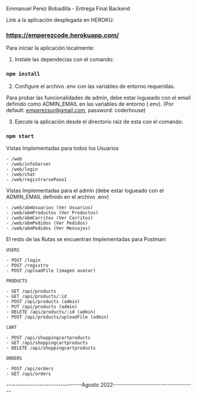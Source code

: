 Emmanuel Perez Bobadilla - Entrega Final Backend

Link a la aplicación desplegada en HEROKU:
### https://emperezcode.herokuapp.com/

Para iniciar la aplicación localmente:

1. Instale las dependecias con el comando:
### `npm install`

2. Configure el archivo .env con las variables de entorno requeridas.

Para probar las funcionalidades de admin, debe estar logueado con el email definido como ADMIN_EMAIL en las variables de entorno (.env).
(Por default: emperezsur@gmail.com, password: coderhouse)

3. Ejecute la aplicación desde el directorio raíz de esta con el comando:
### `npm start`

Vistas Implementadas para todos los Usuarios

    - /web
    - /web/infoServer
    - /web/login
    - /web/chat
    - /web/registrarsePaso1

Vistas Implementadas para el admin (debe estar logueado con el ADMIN_EMAIL definido en el archivo .env)

    - /web/abmUsuarios (Ver Usuarios)
    - /web/abmProductos (Ver Productos)
    - /web/abmCarritos (Ver Carritos)
    - /web/abmPedidos (Ver Pedidos)
    - /web/abmPedidos (Ver Mensajes)


El resto de las Rutas se encuentran Implementadas para Postman:

    USERS

    - POST /login
    - POST /registro
    - POST /uploadFile (imagen avatar)

    PRODUCTS

    - GET /api/products
    - GET /api/products/:id
    - POST /api/products (admin)
    - PUT /api/products (admin)
    - DELETE /api/products/:id (admin)
    - POST /api/products/uploadFile (admin)
    
    CART

    - POST /api/shoppingcartproducts
    - GET /api/shoppingcartproducts
    - DELETE /api/shoppingcartproducts

    ORDERS

    - POST /api/orders
    - GET /api/orders



--------------------------------Agosto 2022-----------------------------------